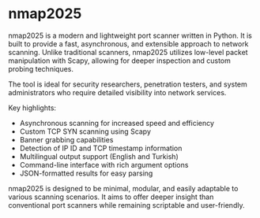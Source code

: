 # nmap2025

nmap2025 is a modern and lightweight port scanner written in Python. It is built to provide a fast, asynchronous, and extensible approach to network scanning. Unlike traditional scanners, nmap2025 utilizes low-level packet manipulation with Scapy, allowing for deeper inspection and custom probing techniques.

The tool is ideal for security researchers, penetration testers, and system administrators who require detailed visibility into network services.

Key highlights:
- Asynchronous scanning for increased speed and efficiency
- Custom TCP SYN scanning using Scapy
- Banner grabbing capabilities
- Detection of IP ID and TCP timestamp information
- Multilingual output support (English and Turkish)
- Command-line interface with rich argument options
- JSON-formatted results for easy parsing

nmap2025 is designed to be minimal, modular, and easily adaptable to various scanning scenarios. It aims to offer deeper insight than conventional port scanners while remaining scriptable and user-friendly.
